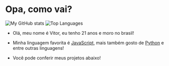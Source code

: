# Opa, como vai?
![My GitHub stats](https://github-readme-stats.vercel.app/api?username=vitorxcp&show_icons=true&theme=dracula)
![Top Languages](https://github-readme-stats.vercel.app/api/top-langs/?username=vitorxcp&layout=compact&show_icons=true&theme=dracula)
- Olá, meu nome é Vitor, eu tenho 21 anos e moro no brasil!

- Minha linguagem favorita é [JavaScript](https://pt.wikipedia.org/wiki/JavaScript), mais também gosto de [Python](https://pt.wikipedia.org/wiki/Python) e entre outras linguagens!

- ‎Você pode conferir meus projetos abaixo!‎
